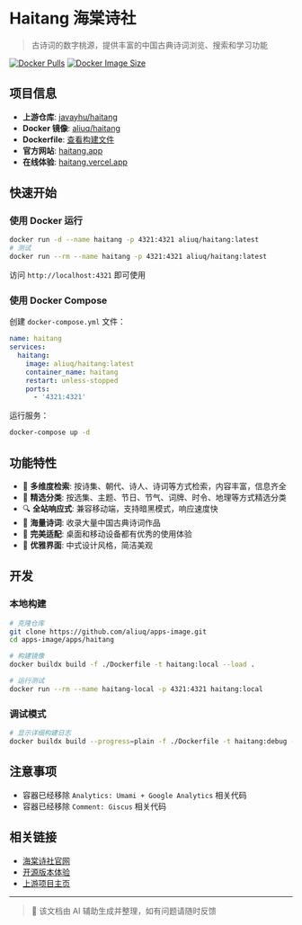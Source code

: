# Haitang 海棠诗社

> 古诗词的数字桃源，提供丰富的中国古典诗词浏览、搜索和学习功能

[![Docker Pulls](https://img.shields.io/docker/pulls/aliuq/haitang)](https://hub.docker.com/r/aliuq/haitang)
[![Docker Image Size](https://img.shields.io/docker/image-size/aliuq/haitang)](https://hub.docker.com/r/aliuq/haitang)

## 项目信息

- **上游仓库**: [javayhu/haitang](https://github.com/javayhu/haitang)
- **Docker 镜像**: [aliuq/haitang](https://hub.docker.com/r/aliuq/haitang)
- **Dockerfile**: [查看构建文件](https://github.com/aliuq/apps-image/tree/master/apps/haitang)
- **官方网站**: [haitang.app](https://haitang.app/)
- **在线体验**: [haitang.vercel.app](https://haitang.vercel.app/)

## 快速开始

### 使用 Docker 运行

```bash
docker run -d --name haitang -p 4321:4321 aliuq/haitang:latest
# 测试
docker run --rm --name haitang -p 4321:4321 aliuq/haitang:latest
```

访问 `http://localhost:4321` 即可使用

### 使用 Docker Compose

创建 `docker-compose.yml` 文件：

```yaml
name: haitang
services:
  haitang:
    image: aliuq/haitang:latest
    container_name: haitang
    restart: unless-stopped
    ports:
      - '4321:4321'
```

运行服务：

```bash
docker-compose up -d
```

## 功能特性

- 🎯 **多维度检索**: 按诗集、朝代、诗人、诗词等方式检索，内容丰富，信息齐全
- 📝 **精选分类**: 按选集、主题、节日、节气、词牌、时令、地理等方式精选分类
- 🔍 **全站响应式**: 兼容移动端，支持暗黑模式，响应速度快
- 🏮 **海量诗词**: 收录大量中国古典诗词作品
- 📱 **完美适配**: 桌面和移动设备都有优秀的使用体验
- 🎨 **优雅界面**: 中式设计风格，简洁美观

## 开发

### 本地构建

```bash
# 克隆仓库
git clone https://github.com/aliuq/apps-image.git
cd apps-image/apps/haitang

# 构建镜像
docker buildx build -f ./Dockerfile -t haitang:local --load .

# 运行测试
docker run --rm --name haitang-local -p 4321:4321 haitang:local
```

### 调试模式

```bash
# 显示详细构建日志
docker buildx build --progress=plain -f ./Dockerfile -t haitang:debug --no-cache --load .
```

## 注意事项

- 容器已经移除 `Analytics: Umami + Google Analytics` 相关代码
- 容器已经移除 `Comment: Giscus` 相关代码

## 相关链接

- [海棠诗社官网](https://haitang.app/)
- [开源版本体验](https://haitang.vercel.app/)
- [上游项目主页](https://github.com/javayhu/haitang)

---

> 📝 该文档由 AI 辅助生成并整理，如有问题请随时反馈
